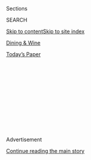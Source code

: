 <div id="app">

<div>

<div>

<div>

<div class="NYTAppHideMasthead css-1q2w90k e1suatyy0">

<div class="section css-ui9rw0 e1suatyy2">

<div class="css-eph4ug er09x8g0">

<div class="css-6n7j50">

</div>

<span class="css-1dv1kvn">Sections</span>

<div class="css-10488qs">

<span class="css-1dv1kvn">SEARCH</span>

</div>

[Skip to content](#site-content)[Skip to site index](#site-index)

</div>

<div id="masthead-section-label" class="css-1wr3we4 eaxe0e00">

[Dining &
Wine](https://www.nytimes3xbfgragh.onion/pages/dining/index.html)

</div>

<div class="css-10698na e1huz5gh0">

</div>

</div>

<div id="masthead-bar-one" class="section hasLinks css-15hmgas e1csuq9d3">

<div class="css-uqyvli e1csuq9d0">

</div>

<div class="css-1uqjmks e1csuq9d1">

</div>

<div class="css-9e9ivx">

[](https://myaccount.nytimes3xbfgragh.onion/auth/login?response_type=cookie&client_id=vi)

</div>

<div class="css-1bvtpon e1csuq9d2">

[Today’s
Paper](https://www.nytimes3xbfgragh.onion/section/todayspaper)

</div>

</div>

</div>

</div>

<div data-aria-hidden="false">

<div id="site-content" data-role="main">

<div>

<div class="css-1aor85t" style="opacity:0.000000001;z-index:-1;visibility:hidden">

<div class="css-1hqnpie">

<div class="css-epjblv">

<span class="css-17xtcya">[Dining &
Wine](/pages/dining/index.html)</span><span class="css-x15j1o">|</span><span class="css-fwqvlz">A
Map of Your Taste Buds Shaped Like
Italy</span>

</div>

<div class="css-k008qs">

<div class="css-1iwv8en">

<span class="css-18z7m18"></span>

<div>

</div>

</div>

<span class="css-1n6z4y"></span>

<div class="css-1705lsu">

<div class="css-4xjgmj">

<div class="css-4skfbu" data-role="toolbar" data-aria-label="Social Media Share buttons, Save button, and Comments Panel with current comment count" data-testid="share-tools">

  - 
  - 
  - 
  - 
    
    <div class="css-6n7j50">
    
    </div>

  - 

</div>

</div>

</div>

</div>

</div>

</div>

<div class="css-13pd83m">

</div>

<div id="top-wrapper" class="css-1sy8kpn">

<div id="top-slug" class="css-l9onyx">

Advertisement

</div>

[Continue reading the main
story](#after-top)

<div class="ad top-wrapper" style="text-align:center;height:100%;display:block;min-height:250px">

<div id="top" class="place-ad" data-position="top" data-size-key="top">

</div>

</div>

<div id="after-top">

</div>

</div>

<div id="sponsor-wrapper" class="css-1hyfx7x">

<div id="sponsor-slug" class="css-19vbshk">

Supported by

</div>

[Continue reading the main
story](#after-sponsor)

<div id="sponsor" class="ad sponsor-wrapper" style="text-align:center;height:100%;display:block">

</div>

<div id="after-sponsor">

</div>

</div>

Restaurant Review

<div class="css-1vkm6nb ehdk2mb0">

# A Map of Your Taste Buds Shaped Like Italy

</div>

<div class="css-79elbk" data-testid="photoviewer-wrapper">

<div class="css-z3e15g" data-testid="photoviewer-wrapper-hidden">

</div>

<div class="css-1a48zt4 ehw59r15" data-testid="photoviewer-children">

![<span class="css-16f3y1r e13ogyst0" data-aria-hidden="true">The market
at Il Buco Alimentari e
Vineria.</span><span class="css-cnj6d5 e1z0qqy90" itemprop="copyrightHolder"><span class="css-1ly73wi e1tej78p0">Credit...</span><span><span>Dave
Sanders for The New York
Times</span></span></span>](https://static01.graylady3jvrrxbe.onion/images/2012/02/15/dining/15REST_SPAN/15JPREST1-articleLarge.jpg?quality=75&auto=webp&disable=upscale)

</div>

</div>

<div class="css-170u9t6">

</div>

<div class="css-xt80pu e12qa4dv0">

<div class="css-18e8msd">

<div class="css-vp77d3 epjyd6m0">

<div class="css-1baulvz">

By [<span class="css-1baulvz last-byline" itemprop="name">Pete
Wells</span>](https://www.nytimes3xbfgragh.onion/by/pete-wells)

</div>

</div>

  - Feb. 14,
    2012

  - 
    
    <div class="css-4xjgmj">
    
    <div class="css-d8bdto" data-role="toolbar" data-aria-label="Social Media Share buttons, Save button, and Comments Panel with current comment count" data-testid="share-tools">
    
      - 
      - 
      - 
      - 
        
        <div class="css-6n7j50">
        
        </div>
    
      - 
    
    </div>
    
    </div>

</div>

</div>

<div class="section meteredContent css-1r7ky0e" name="articleBody" itemprop="articleBody">

<div class="css-1fanzo5 StoryBodyCompanionColumn">

<div class="css-53u6y8">

IS it crazy to fall for a restaurant because of a handful of chickpeas?
Tumbling around with pickled currants under crunchy stalks of grilled
octopus leg, these chickpeas were smaller and sweeter than usual, less
starchy and grainy. Tasting one was like encountering a goldfinch if the
only birds you’d ever seen were pigeons.

Still, they were just chickpeas. Is it more logical to fall for a
restaurant because of sliced bread in a basket? It was remarkable stuff,
with the gradually unfolding nuances of taste that are achieved only
through a slow and patient fermentation of dough with wild yeast.

But other restaurants serve great bread. So let’s blame it on the salumi
board, with satiny pink and white folds of lonza and capocollo and lardo
that melt on the tongue into a lasting impression of salt, pig fat and
time. The meats, cured and aged in the basement of Il Buco Alimentari e
Vineria, are among the finest salumi in the country.

In truth, there were a dozen little tastes that made me fall for this
restaurant, which opened on Great Jones Street four months ago and has
become New York’s most complete realization so far of a powerful myth:
the simple and convivial spot that tastes just like Italy.

</div>

</div>

<div class="css-1fanzo5 StoryBodyCompanionColumn">

<div class="css-53u6y8">

That myth is an old one. You go to a small town in Umbria and find your
way to some modest trattoria, or maybe a market with a few tables. Then
lunch arrives, and the top of your head comes off. Meanwhile everybody
around you has their elbows on the table and is acting like food this
good is no big thing. And you say, why not? Why couldn’t we have a place
just like this back home?

The answer could fill a book, but the abridged version is that the
modest trattoria can’t exist without the town. Fantastic elemental
cooking requires fantastic elements, and those have to come from the
baker, the grocer, the butcher and a dozen other local trades people and
merchants.

Still, the myth echoes in many places, from the pursed-lipped pieties of
Alice Waters’s cathedral to the open-throated revels of Mario Batali’s
pagan temple.

Very few believers have tried to live out the myth by recreating the
entire Italian village. But in a sense this is what Donna Lennard and
her partners have done at Il Buco Alimentari e Vineria, and that is what
makes it such an inviting place to have a pastry in the morning, a
sandwich and a bowl of soup at noon, and a small feast at night.

First, she built the grocery, the Alimentari part of the name, which
carries those earthy chickpeas, along with salt crystals and olive oil
with a pepper rasp that catches in the back of your throat. The shop
seems at first to be the whole show.

</div>

</div>

<div class="css-1fanzo5 StoryBodyCompanionColumn">

<div class="css-53u6y8">

Keep walking. Down a few steps and past a colossal sculptural chandelier
that would not look lost hanging in the Guggenheim rotunda is a bright,
busy room where people are tearing at pieces of bread, eating off one
another’s plates and talking with their elbows on the tables.

Every cliché of the rustic Italian restaurant is on display here: the
terra-cotta floor tiles, the handblown wine bottles, the rickety chairs,
the overworked servers who are always rushing to somebody else’s table.
Get their attention, though, and they will reliably guide you toward the
good stuff on the menu and on the wine
list.

</div>

</div>

<div class="sizeMedium layoutHorizontal css-rezhvw ejvbdkh1">

[](https://www.nytimes3xbfgragh.onion/slideshow/2012/02/15/dining/20120215_REST.html)

<div class="css-5nx6oe">

## Il Buco Alimentari e Vineria

<div class="css-1xhl2m">

12 Photos

View Slide Show
<span class="css-t4350i">›</span>

</div>

</div>

<div class="css-79elbk">

<div class="css-hyytny">

</div>

![](https://static01.graylady3jvrrxbe.onion/images/2012/02/15/dining/20120215_REST-slide-NIFS/20120215_REST-slide-NIFS-jumbo.jpg?quality=75&auto=webp&disable=upscale)

</div>

<div class="css-17ai7jg e15qwgfe0">

<span class="css-16f3y1r e13ogyst0">Dave Sanders for The New York
Times</span>

</div>

</div>

<div class="css-1fanzo5 StoryBodyCompanionColumn">

<div class="css-53u6y8">

With six to eight selections from a number of producers, the wine list
lets you drink your way through some bottles you might overlook on a
more comprehensive list, like the spry Tyrolean whites of Garlider, or
the spicy Calabrian reds of Odoardi.

The sooner you order, the faster you’ll get a basket of Kamel Saci’s
breads. He makes a dozen kinds, letting the dough gain flavor and
structure during a rise that lasts at least 18 hours, sometimes twice
that. His bread is not something you munch absent-mindedly while waiting
for the first course. It is the first course.

The Alimentari, with its $9 chocolate bars, might be too precious for
everyday cooks. But it lets Justin Smillie, the chef of the space in the
back (the Vineria), do amazing things with dishes that on paper sound
commonplace.

A few drops of specially imported Sicilian anchovy sauce, called
colatura di alici, propel a roasted short rib for two to a height of
deliciousness that short ribs rarely scale. With a forceful crust of
peppercorns and coriander seeds, and crunchy bits of meat that are this
restaurant’s answer to Kansas City’s burnt ends, this may be one of the
best new dishes in town. Actually, since the same meat reappears as a
sandwich filling at lunch, it may be two of the best new dishes.

</div>

</div>

<div class="css-1fanzo5 StoryBodyCompanionColumn">

<div class="css-53u6y8">

Bucatini alla gricia is a classic bare-bones production of pecorino,
pepper and cured jowl. It is what Romans put together when there is
nothing else in the house. When it’s cooked fearlessly, like it is here,
you don’t need anything else in the house. Anyone still under the
impression that dried pasta is inherently inferior to fresh will be
quickly and permanently set straight.

And if that doesn’t work, they should proceed to the spaghetti with
bottarga to study the way the mullet roe sauce wraps itself around every
strand, sheathing it in creamy maritime intensity. On the night I tried
it, I only wished that the spaghetti had had a little more snap;
sometimes the pasta station here seems to lose track of time, and a bowl
of noodles that should be tensely coiled is allowed to unwind just a
bit.

Not that Mr. Smillie spends his days opening packages of spaghetti. He
is, after all, the chef who was fired from a doomed East Village
gastropub for spending too much at the Greenmarket. (More compatibly, he
also cooked under Jonathan Waxman and Dan Silverman.) Somehow in
February he hunted down the ripest persimmon I’ve tasted in a year,
sending out wedges of it with a grilled quail that had not a hint of the
liver overtones quail sometimes gets. And he found tiny beets to plant
like tulip bulbs in a snowy drift of ricotta curds, with shiny tongues
of white grapefruit on the side.

Still, what makes Il Buco Alimentari e Vineria stand out are the
products made in this village-inside-a-restaurant, and above all the
cured meats. When Americans first conceived the myth of the great,
simple Italian restaurant back home, the one thing that was most out of
reach would have been salumi of this quality.

Ms. Lennard first entered the cured-meats business about a decade ago at
her first restaurant, Il Buco, a block away on Bond Street. At the time,
only a few people in the United States were trying to replicate
Italian-style salumi. As they set out to study a very intricate craft,
they discovered that even fewer Americans were raising the old breeds of
hogs whose thick sheath of sweet, creamy fat is essential to great
salumi.

If you somehow assembled the right skills and the right pork, you could
still be stopped by the law. Ask Ms. Lennard about that. In 2006, the
city’s health department told her that the temperatures in Il Buco’s
basement curing facility were all wrong.

“They made my guys chop all this gorgeous prosciutto, some of it two
years old, into little pieces, and pour bleach over it, and put it into
plastic bags, and poor Bernardo in the morning had to throw them into
the garbage truck,” she said by phone.

</div>

</div>

<div class="css-1fanzo5 StoryBodyCompanionColumn">

<div class="css-53u6y8">

Bernardo Flores, the butcher in Ms. Lennard’s village, now has high-tech
curing equipment in the basement of the new restaurant, imported from
Italy at some expense. To devise a safety plan that keeps the inspectors
at bay, she hired Christopher Lee, a longtime salumi maker at Chez
Panisse.

The work they are doing now, with pork from some of the best pig farmers
on the East Coast, is the kind of exceptional reward Manhattan bestows
on people who are stubborn, tireless and have the right timing. And on
the rest of us, too, if we are lucky.

</div>

</div>

</div>

<div>

</div>

<div>

</div>

<div>

</div>

<div>

<div id="bottom-wrapper" class="css-1ede5it">

<div id="bottom-slug" class="css-l9onyx">

Advertisement

</div>

[Continue reading the main
story](#after-bottom)

<div id="bottom" class="ad bottom-wrapper" style="text-align:center;height:100%;display:block;min-height:90px">

</div>

<div id="after-bottom">

</div>

</div>

</div>

</div>

</div>

## Site Index

<div>

</div>

## Site Information Navigation

  - [© <span>2020</span> <span>The New York Times
    Company</span>](https://help.nytimes3xbfgragh.onion/hc/en-us/articles/115014792127-Copyright-notice)

<!-- end list -->

  - [NYTCo](https://www.nytco.com/)
  - [Contact
    Us](https://help.nytimes3xbfgragh.onion/hc/en-us/articles/115015385887-Contact-Us)
  - [Work with us](https://www.nytco.com/careers/)
  - [Advertise](https://nytmediakit.com/)
  - [T Brand Studio](http://www.tbrandstudio.com/)
  - [Your Ad
    Choices](https://www.nytimes3xbfgragh.onion/privacy/cookie-policy#how-do-i-manage-trackers)
  - [Privacy](https://www.nytimes3xbfgragh.onion/privacy)
  - [Terms of
    Service](https://help.nytimes3xbfgragh.onion/hc/en-us/articles/115014893428-Terms-of-service)
  - [Terms of
    Sale](https://help.nytimes3xbfgragh.onion/hc/en-us/articles/115014893968-Terms-of-sale)
  - [Site
    Map](https://spiderbites.nytimes3xbfgragh.onion)
  - [Help](https://help.nytimes3xbfgragh.onion/hc/en-us)
  - [Subscriptions](https://www.nytimes3xbfgragh.onion/subscription?campaignId=37WXW)

</div>

</div>

</div>

</div>
